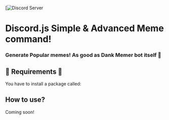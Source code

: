 [![Discord Server](https://discord.gg/2RPg23k)
# Discord.js Simple & Advanced Meme command!
### Generate Popular memes! As good as Dank Memer bot itself 🐸

## 🔴 Requirements 🔴
You have to install a package called: 



## How to use?
Coming soon!
